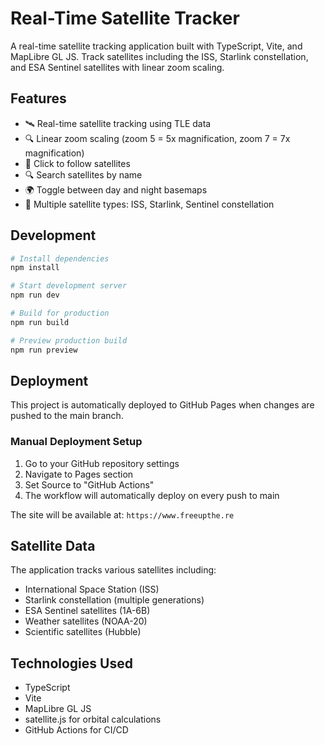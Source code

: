 # Real-Time Satellite Tracker

A real-time satellite tracking application built with TypeScript, Vite, and MapLibre GL JS. Track satellites including the ISS, Starlink constellation, and ESA Sentinel satellites with linear zoom scaling.

## Features

- 🛰️ Real-time satellite tracking using TLE data
- 🔍 Linear zoom scaling (zoom 5 = 5x magnification, zoom 7 = 7x magnification)
- 🎯 Click to follow satellites
- 🔍 Search satellites by name
- 🌍 Toggle between day and night basemaps
- 📡 Multiple satellite types: ISS, Starlink, Sentinel constellation

## Development

```bash
# Install dependencies
npm install

# Start development server
npm run dev

# Build for production
npm run build

# Preview production build
npm run preview
```

## Deployment

This project is automatically deployed to GitHub Pages when changes are pushed to the main branch.

### Manual Deployment Setup

1. Go to your GitHub repository settings
2. Navigate to Pages section
3. Set Source to "GitHub Actions"
4. The workflow will automatically deploy on every push to main

The site will be available at: `https://www.freeupthe.re`

## Satellite Data

The application tracks various satellites including:
- International Space Station (ISS)
- Starlink constellation (multiple generations)
- ESA Sentinel satellites (1A-6B)
- Weather satellites (NOAA-20)
- Scientific satellites (Hubble)

## Technologies Used

- TypeScript
- Vite
- MapLibre GL JS
- satellite.js for orbital calculations
- GitHub Actions for CI/CD